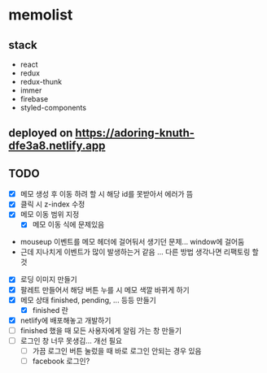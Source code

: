 # memolist

## stack

- react
- redux
- redux-thunk
- immer
- firebase
- styled-components

## deployed on https://adoring-knuth-dfe3a8.netlify.app

## TODO

- [x] 메모 생성 후 이동 하려 할 시 해당 id를 못받아서 에러가 뜸
- [x] 클릭 시 z-index 수정
- [x] 메모 이동 범위 지정
  - [x] 메모 이동 식에 문제있음
- mouseup 이벤트를 메모 헤더에 걸어둬서 생기던 문제... window에 걸어둠
- 근데 지나치게 이벤트가 많이 발생하는거 같음 ... 다른 방법 생각나면 리팩토링 할 것
- [x] 로딩 이미지 만들기
- [x] 팔레트 만들어서 해당 버튼 누를 시 메모 색깔 바뀌게 하기
- [x] 메모 상태 finished, pending, ... 등등 만들기
  - [x] finished 란
- [x] netlify에 배포해놓고 개발하기
- [ ] finished 했을 때 모든 사용자에게 알림 가는 창 만들기
- [ ] 로그인 창 너무 못생김... 개선 필요
  - [ ] 가끔 로그인 버튼 눌렀을 때 바로 로그인 안되는 경우 있음
  - [ ] facebook 로그인?
